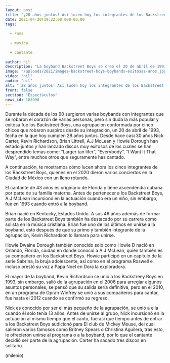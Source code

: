```yaml
---
layout: post
title: "¡28 años juntos! Así lucen hoy los integrantes de los Backstreet Boys"
date: 2021-04-20T19:22:00.000-06:00
tags:
  
  - Fama
  
  - musica
  
  - cantante
  
author: nil
description: "La boyband Backstreet Boys se creó el 20 de abril de 1993 y así es cómo han cambiado sus integrantes a lo largo de los años. "
image: "/uploads/2021/images-backstreet-boys-boybands-exitosas-anos.jpg"
video: "nil"
audio: "nil"
alt: "¡28 años juntos! Así lucen hoy los integrantes de los Backstreet Boys"
front: false
section: "Espectáculos"
news_id: 183998
---
```


Durante la década de los 90 surgieron varias boybands con integrantes que se robaron el corazón de varias personas, pero sin duda la más popular y exitosa fue los Backstreet Boys, una agrupación conformada por cinco chicos que robaron suspiros desde su integración, un 20 de abril de 1993, fecha en la que hoy cumplen 28 años juntos. Desde hace casi 30 años Nick Carter, Kevin Richardson, Brian Littrell, A.J McLean y Howie Dorough han estado juntos y han lanzado discos muy exitosos de los cuales se han desprendido temas como: “Larger tan lifer”, “Everybody”, “I Want It That Way”, entre muchos otros que seguramente has cantado. 

A continuación, te mostramos cómo lucen ahora los cinco integrantes de los Backstreet Boys, quienes en el 2020 dieron varios conciertos en la Ciudad de México con un lleno rotundo. 

El cantante de 43 años es originario de Florida y tiene ascendendia cubana por parte de su familia materna. Antes de pertenecer a los Backstreet Boys, A.J McLean incursionó en la actuación cuando era un niño, sin embargo, fue en 1993 cuando entró a la boyband. 

Brian nació en Kentucky, Estados Unido. A sus 46 años además de formar parte de los Backstreet Boys también ha destacado por su carrera como solista en la música cristiana. Brian fue uno de los últimos en unirse a la boyband, esto después de que su primo y también integrante de la agrupación, Kevin Richardson lo llamara para unirse. 

Howie Dwaine Dorough también conocido solo como Howie D nació en Orlando, Florida, ciudad en donde conoció a A.J McLean, quien también es su compañero en los Backstreet Boys. Howie participó en un capítulo de la serie Sabrina, la bruja adolescente, así como en el programa Roswell e incluso prestó su voz a Papá Noel en Dora la exploradora. 

El mayor de la boyband, Kevin Richardson se unió a los Backstreey Boys en 1993, sin embargo, salió de la agrupación en el 2006 para arreglar algunos asuntos personales, se pensó que su salida sería definitiva, pero en el 2010, en un programa de Oprah Winfrey se unió a sus compañeros para cantar, fue hasta el 2012 cuando se confirmó su regreso. 

Nick es conocido por ser el más pequeño de la agrupación, se unió a ella cuando él solo tenía 13 años. Antes de unirse al grupo, Nick incursionó en la actuación al mismo tiempo que el canto, fue así que tiempo antes de entrar a los Backstreet Boys audicionó para El club de Mickey Mouse, del cual salieron varios famosos como Britney Spears o Christina Aguilera, tras esto, le ofrecieron unirse al programa o a la boyband, por lo que el cantante decidió ser parte de la agrupación. Carter ha sacado tres discos en solitario. 

(milenio)